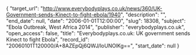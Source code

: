 {
  "target_url": "http://www.everybodyplays.co.uk/news/360/UK-Government-sends-Kinect-to-fight-ebola/1940", 
  "description": "", 
  "end_date": null, 
  "date": "2006-01-01T12:00:00", 
  "slug": 18308, 
  "subject": "Ebola Outbreak, West Africa 2014", 
  "publisher": "everybodyplays.co.uk", 
  "open_access": false, 
  "title": "Everybodyplays.co.uk: UK government sends Kinect to fight Ebola", 
  "record_id": "20060101T120000/A+8AZEpQj6QWJ/loUNOlKg==", 
  "start_date": null
}

